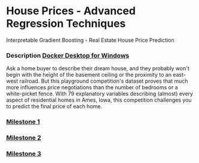 # House Prices - Advanced Regression Techniques
Interpretable Gradient Boosting - Real Estate House Price Prediction
### Description <a href="https://www.kaggle.com/competitions/house-prices-advanced-regression-techniques">Docker Desktop for Windows</a>
Ask a home buyer to describe their dream house, and they probably won't begin with the height of the basement ceiling or the proximity to an east-west railroad. But this playground competition's dataset proves that much more influences price negotiations than the number of bedrooms or a white-picket fence.
With 79 explanatory variables describing (almost) every aspect of residential homes in Ames, Iowa, this competition challenges you to predict the final price of each home.

### <a href="https://github.com/DavidGomezCamargo/Project/tree/Milestone-1">Milestone 1 </a>

### <a href="https://github.com/DavidGomezCamargo/Project/blob/Milestone-2/Milestone_2.ipynb">Milestone 2 </a>

### <a href="https://github.com/DavidGomezCamargo/Project/blob/Milestone-3/Milestone_3.ipynb">Milestone 3 </a>
